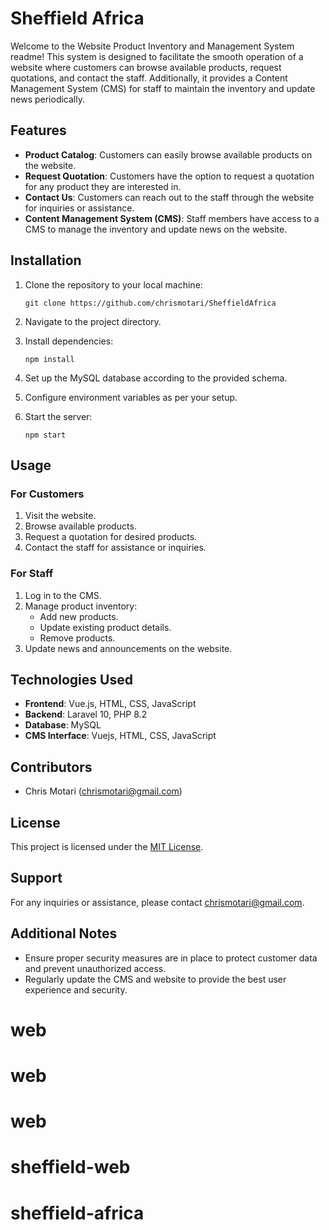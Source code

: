 # Sheffield Africa

Welcome to the Website Product Inventory and Management System readme! This system is designed to facilitate the smooth operation of a website where customers can browse available products, request quotations, and contact the staff. Additionally, it provides a Content Management System (CMS) for staff to maintain the inventory and update news periodically.

## Features

- **Product Catalog**: Customers can easily browse available products on the website.
- **Request Quotation**: Customers have the option to request a quotation for any product they are interested in.
- **Contact Us**: Customers can reach out to the staff through the website for inquiries or assistance.
- **Content Management System (CMS)**: Staff members have access to a CMS to manage the inventory and update news on the website.

## Installation

1. Clone the repository to your local machine:

    ```
    git clone https://github.com/chrismotari/SheffieldAfrica
    ```

2. Navigate to the project directory.

3. Install dependencies:

    ```
    npm install
    ```

4. Set up the MySQL database according to the provided schema.

5. Configure environment variables as per your setup.

6. Start the server:

    ```
    npm start
    ```

## Usage

### For Customers

1. Visit the website.
2. Browse available products.
3. Request a quotation for desired products.
4. Contact the staff for assistance or inquiries.

### For Staff

1. Log in to the CMS.
2. Manage product inventory:
    - Add new products.
    - Update existing product details.
    - Remove products.
3. Update news and announcements on the website.

## Technologies Used

- **Frontend**: Vue.js, HTML, CSS, JavaScript
- **Backend**: Laravel 10, PHP 8.2
- **Database**: MySQL
- **CMS Interface**: Vuejs, HTML, CSS, JavaScript

## Contributors

- Chris Motari (chrismotari@gmail.com)

## License

This project is licensed under the [MIT License](LICENSE).

## Support

For any inquiries or assistance, please contact [chrismotari@gmail.com](mailto:chrismotari@gmail.com).

## Additional Notes

- Ensure proper security measures are in place to protect customer data and prevent unauthorized access.
- Regularly update the CMS and website to provide the best user experience and security.
# web
# web
# web
# sheffield-web
# sheffield-africa
